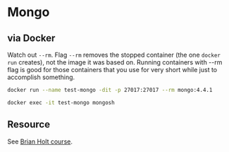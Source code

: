 # Mongo

## via Docker

Watch out `--rm`. Flag `--rm` removes the stopped container (the one `docker run` creates), not the image it was based on. Running containers with --rm flag is good for those containers that you use for very short while just to accomplish something.

```bash
docker run --name test-mongo -dit -p 27017:27017 --rm mongo:4.4.1

docker exec -it test-mongo mongosh
```

## Resource

See [Brian Holt course](https://btholt.github.io/complete-intro-to-databases/mongodb/).